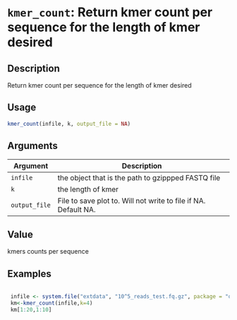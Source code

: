 # `kmer_count`: Return kmer count per sequence for the length of kmer desired

## Description


 Return kmer count per sequence for the length of kmer desired


## Usage

```r
kmer_count(infile, k, output_file = NA)
```


## Arguments

Argument      |Description
------------- |----------------
```infile```     |     the object that is the path to gzippped FASTQ file
```k```     |     the length of kmer
```output_file```     |     File to save plot to. Will not write to file if NA. Default NA.

## Value


 kmers counts per sequence


## Examples

```r 
 
 infile <- system.file("extdata", "10^5_reads_test.fq.gz", package = "qckitfastq")
 km<-kmer_count(infile,k=4)
 km[1:20,1:10]
 
 ``` 

